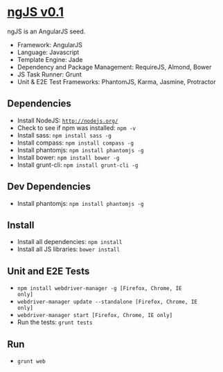 # [ngJS v0.1](http://shojib.github.io/ngJS)

ngJS is an AngularJS seed.

+ Framework: AngularJS
+ Language: Javascript
+ Template Engine: Jade
+ Dependency and Package Management: RequireJS, Almond, Bower
+ JS Task Runner: Grunt
+ Unit & E2E Test Frameworks: PhantomJS, Karma, Jasmine, Protractor

## Dependencies
+ Install NodeJS: <code>http://nodejs.org/</code>
+ Check to see if npm was installed: <code>npm -v</code>
+ Install sass: <code>npm install sass -g</code>
+ Install compass: <code>npm install compass -g</code>
+ Install phantomjs: <code>npm install phantomjs -g</code>
+ Install bower: <code>npm install bower -g</code>
+ Install grunt-cli: <code>npm install grunt-cli -g</code>

## Dev Dependencies
+ Install phantomjs: <code>npm install phantomjs -g</code>

## Install
+ Install all dependencies: <code>npm install</code>
+ Install all JS libraries: <code>bower install</code>

## Unit and E2E Tests
+ <code>npm install webdriver-manager -g [Firefox, Chrome, IE only]</code>
+ <code>webdriver-manager update --standalone [Firefox, Chrome, IE only]</code>
+ <code>webdriver-manager start [Firefox, Chrome, IE only]</code>
+ Run the tests: <code>grunt tests</code>

## Run
+ <code>grunt web</code>
